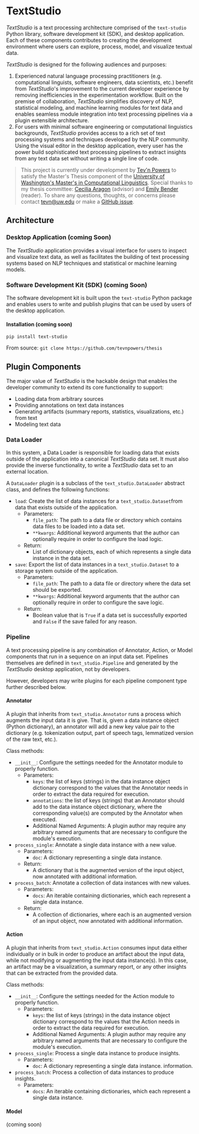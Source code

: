 # TextStudio
*TextStudio* is a text processing architecture comprised of the `text-studio` Python library, software development kit (SDK), and desktop application. Each of these components contributes to creating the development environment where users can explore, process, model, and visualize textual data.

*TextStudio* is designed for the following audiences and purposes:
1. Experienced natural language processing practitioners (e.g. computational linguists, software engineers, data scientists, etc.) benefit from *TextStudio*'s improvement to the current developer experience by removing inefficiencies in the experimentation workflow. Built on the premise of collaboration, *TextStudio* simplifies discovery of NLP, statistical modeling, and machine learning modules for text data and enables seamless module integration into text processing pipelines via a plugin extensible architecture.
2. For users with minimal software engineering or computational linguistics backgrounds, *TextStudio* provides access to a rich set of text processing systems and techniques developed by the NLP community. Using the visual editor in the desktop application, every user has the power build sophisticated text processing pipelines to extract insights from any text data set without writing a single line of code.

> This project is currently under development by [Tev'n Powers](https://www.linkedin.com/in/tevnpowers) to satisfy the Master's Thesis component of the [University of Washington's Master's in Computational Linguistics](https://www.compling.uw.edu/). Special thanks to my thesis committee: [Cecilia Aragon](https://faculty.washington.edu/aragon/) (advisor) and [Emily Bender](https://faculty.washington.edu/ebender/) (reader). To share any questions, thoughts, or concerns please contact tevn@uw.edu or make a [GitHub issue](https://github.com/tevnpowers/text-studio/issues).

## Architecture
### Desktop Application (coming Soon)
The *TextStudio* application provides a visual interface for users to inspect and visualize text data, as well as facilitates the building of text processing systems based on NLP techniques and statistical or machine learning models.

### Software Development Kit (SDK) (coming Soon)
The software development kit is built upon the `text-studio` Python package and enables users to write and publish plugins that can be used by users of the desktop application.

#### Installation (coming soon) 
`pip install text-studio`

From source:
`git clone https://github.com/tevnpowers/thesis`  

## Plugin Components
The major value of *TextStudio* is the hackable design that enables the developer community to extend its core functionality to support:
 - Loading data from arbitrary sources
 - Providing annotations on text data instances 
 - Generating artifacts (summary reports, statistics, visualizations, etc.) from text
 - Modeling text data

### Data Loader
In this system, a Data Loader is responsible for loading data that exists outside of the application into a canonical *TextStudio* data set. It must also provide the inverse functionality, to write a *TextStudio* data set to an external location.

A `DataLoader` plugin is a subclass of the `text_studio.DataLoader` abstract class, and defines the following functions:

 - `load`: Create the list of data instances for a `text_studio.Dataset`from data that exists outside of the application.
     - Parameters:
         - `file_path`: The path to a data file or directory which contains data files to be loaded into a data set.
         - `**kwargs`: Additional keyword arguments that the author can optionally require in order to configure the load logic.
     - Return:
         - List of dictionary objects, each of which represents a single data instance in the data set.
 - `save`: Export the list of data instances in a `text_studio.Dataset` to a storage system outside of the application.
     - Parameters:
          - `file_path`: The path to a data file or directory where the data set should be exported.
         - `**kwargs`: Additional keyword arguments that the author can optionally require in order to configure the save logic.
     - Return:
         - Boolean value that is `True` if a data set is successfully exported and `False` if the save failed for any reason.

### Pipeline
A text processing pipeline is any combination of Annotator, Action, or Model components that run in a sequence on an input data set. Pipelines themselves are defined in `text_studio.Pipeline` and generated by the *TextStudio* desktop application, not by developers.

However, developers may write plugins for each pipeline component type further described below.

#### Annotator
A plugin that inherits from `text_studio.Annotator` runs a process which augments the input data it is give. That is, given a data instance object (Python dictionary), an annotator will add a new key value pair to the dictionary (e.g. tokenization output, part of speech tags, lemmatized version of the raw text, etc.).

Class methods:
- `__init__`: Configure the settings needed for the Annotator module to properly function. 
    - Parameters:
        - `keys`: the list of keys (strings) in the data instance object dictionary correspond to the values that the Annotator needs in order to extract the data required for execution.
        - `annotations`: the list of keys (strings) that an Annotator should add to the data instance object dictionary, where the corresponding value(s) are computed by the Annotator when executed.
        - Additional Named Arguments: A plugin author may require any arbitrary named arguments that are necessary to configure the module's execution.
- `process_single`: Annotate a single data instance with a new value.
    - Parameters:
        - `doc`: A dictionary representing a single data instance. 
    - Return:
        - A dictionary that is the augmented version of the input object, now annotated with additional information.
- `process_batch`: Annotate a collection of data instances with new values.
    - Parameters:
        - `docs`: An iterable containing dictionaries, which each represent a single data instance.
    - Return:
        - A collection of dictionaries, where each is an augmented version of an input object, now annotated with additional information.

#### Action
A plugin that inherits from `text_studio.Action` consumes input data either individually or in bulk in order to produce an artifact about the input data, while not modifying or augmenting the input data instance(s). In this case, an artifact may be a visualization, a summary report, or any other insights that can be extracted from the provided data.

Class methods:
- `__init__`: Configure the settings needed for the Action module to properly function. 
    - Parameters:
        - `keys`: the list of keys (strings) in the data instance object dictionary correspond to the values that the Action needs in order to extract the data required for execution.
        - Additional Named Arguments: A plugin author may require any arbitrary named arguments that are necessary to configure the module's execution.
- `process_single`: Process a single data instance to produce insights.
    - Parameters:
        - `doc`: A dictionary representing a single data instance. 
information.
- `process_batch`: Process a collection of data instances to produce insights.
    - Parameters:
        - `docs`: An iterable containing dictionaries, which each represent a single data instance.

#### Model
(coming soon)
